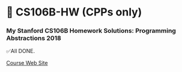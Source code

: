 # 📕 CS106B-HW (CPPs only)
### My Stanford CS106B Homework Solutions: Programming Abstractions 2018

✅All DONE.

[Course Web Site](https://web.stanford.edu/class/archive/cs/cs106b/cs106b.1192/)
